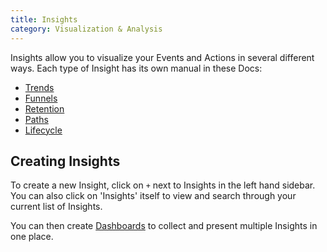 ```yaml
---
title: Insights
category: Visualization & Analysis
---
```


<FeatureAvailability allPlans />

Insights allow you to visualize your Events and Actions in several different ways. Each type of Insight has its own manual in these Docs:

-   [Trends](/docs/user-guides/trends)
-   [Funnels](/docs/user-guides/funnels)
-   [Retention](/docs/user-guides/retention)
-   [Paths](/docs/user-guides/paths)
-   [Lifecycle](/docs/user-guides/lifecycle)

## Creating Insights

To create a new Insight, click on `+` next to Insights in the left hand sidebar. You can also click on 'Insights' itself to view and search through your current list of Insights.

You can then create [Dashboards](/docs/user-guides/dashboards) to collect and present multiple Insights in one place.
